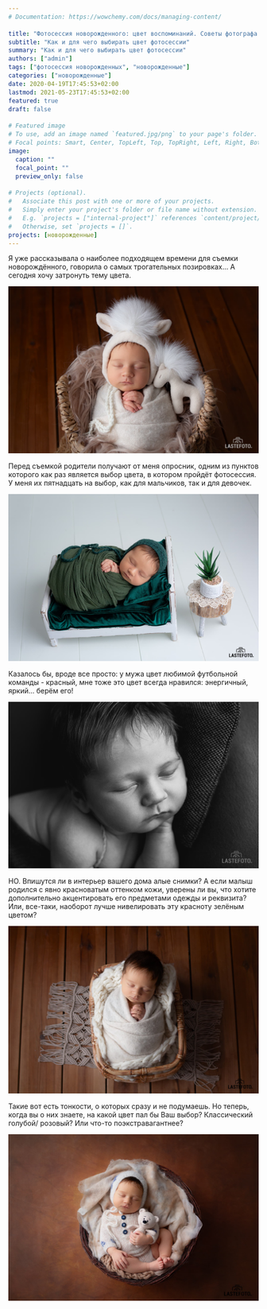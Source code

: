 ```yaml
---
# Documentation: https://wowchemy.com/docs/managing-content/

title: "Фотосессия новорожденного: цвет воспоминаний. Советы фотографа."
subtitle: "Как и для чего выбирать цвет фотосессии"
summary: "Как и для чего выбирать цвет фотосессии"
authors: ["admin"]
tags: ["фотосессия новорожденных", "новорожденные"]
categories: ["новорожденные"]
date: 2020-04-19T17:45:53+02:00
lastmod: 2021-05-23T17:45:53+02:00
featured: true
draft: false

# Featured image
# To use, add an image named `featured.jpg/png` to your page's folder.
# Focal points: Smart, Center, TopLeft, Top, TopRight, Left, Right, BottomLeft, Bottom, BottomRight.
image:
  caption: ""
  focal_point: ""
  preview_only: false

# Projects (optional).
#   Associate this post with one or more of your projects.
#   Simply enter your project's folder or file name without extension.
#   E.g. `projects = ["internal-project"]` references `content/project/deep-learning/index.md`.
#   Otherwise, set `projects = []`.
projects: [новорожденные]
---
```

Я уже рассказывала о наиболее подходящем времени для съемки новорождённого, говорила о самых трогательных позировках... А сегодня хочу затронуть тему цвета.

![фотосессия новорожденных](./fotosessiya-novorozhdennogo-1.jpg)

Перед съемкой родители получают от меня опросник, одним из пунктов которого как раз является выбор цвета, в котором пройдёт фотосессия. У меня их пятнадцать на выбор, как для мальчиков, так и для девочек.

![фотосессия новорожденных в Таллинне](./fotosessiya-novorozhdennogo-2.jpg)

Казалось бы, вроде все просто: у мужа цвет любимой футбольной команды - красный, мне тоже это цвет всегда нравился: энергичный, яркий... берём его!

![фотосессия новорожденного в студии Таллинна](./fotosessiya-novorozhdennogo-3.jpg)

НО. 
Впишутся ли в интерьер вашего дома алые снимки? 
А если малыш родился с явно красноватым оттенком кожи, уверены ли вы, что хотите дополнительно акцентировать его предметами одежды и реквизита? Или, все-таки, наоборот лучше нивелировать эту красноту зелёным цветом? 

![фотосессия новорожденного в студии](./fotosessiya-novorozhdennogo-4.jpg)

Такие вот есть тонкости, о которых сразу и не подумаешь. 
Но теперь, когда вы о них знаете, на какой цвет пал бы Ваш выбор? Классический голубой/ розовый? Или что-то поэкстравагантнее?

![фотосессия новорожденного в студии Таллинна](./fotosessiya-novorozhdennogo-5.jpg)